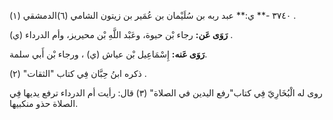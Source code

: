 ٣٧٤٠ -** ي:** عبد ربه بن سُلَيْمان بن عُمَير بن زيتون الشامي (٦)الدمشقي (١) .

**رَوَى عَن:** رجاء بْن حيوة، وعَبْد اللَّهِ بْن محيريز، وأم الدرداء (ي) .

**رَوَى عَنه:** إِسْمَاعِيل بْن عياش (ي) ، ورجاء بْن أَبي سلمة.

ذكره ابنُ حِبَّان فِي كتاب "الثقات" (٢) .

روى له الْبُخَارِيّ فِي كتاب"رفع اليدين في الصلاة" (٣) قال: رأيت أم الدرداء ترفع يديها فِي الصلاة حذو منكبيها.